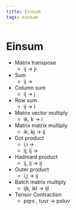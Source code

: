 ```yaml
---
title: Einsum
tags: einsum
---
```


# Einsum
- Matrix transpose
	- ij -> ji
- Sum
	- ij ->
- Column sum
	- ij -> j
- Row sum
	- ij -> i
- Matrix vector multiply
	- ik, k -> i
- Matrix matrix multiply
	- ik, kj -> ij
- Dot product
	- i,i ->
	- ij, ij -> 
- Hadmard product
	- ij, ij -> ij
- Outer product
	- i,j -> ij
- Batch matrix multiply
	- ijk, ikl -> ijl
- Tensor Contraction
	- pqrs , tuvr -> pstuv
























